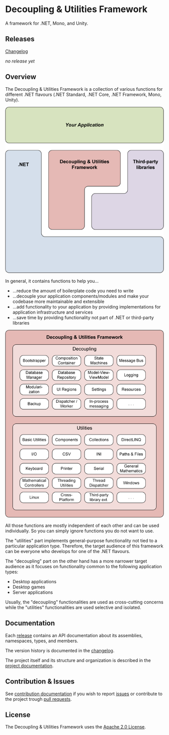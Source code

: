 # Decoupling & Utilities Framework

A framework for .NET, Mono, and Unity.

## Releases

[Changelog](CHANGELOG.md)

*no release yet*

## Overview

The Decoupling & Utilities Framework is a collection of various functions for different .NET flavours (.NET Standard, .NET Core, .NET Framework, Mono, Unity).

![Overview](README-overview.png)

In general, it contains functions to help you...
 * ...reduce the amount of boilerplate code you need to write
 * ...decouple your application components/modules and make your codebase more maintainable and extensible
 * ...add functionality to your application by providing implementations for application infrastructure and services
 * ...save time by providing functionality not part of .NET or third-party libraries

![Content](README-content.png)

All those functions are mostly independent of each other and can be used individually.
So you can simply ignore functions you do not want to use.

The "utilities" part implements general-purpose functionality not tied to a particular application type.
Therefore, the target audience of this framework can be everyone who develops for one of the .NET flavours.

The "decoupling" part on the other hand has a more narrower target audience as it focuses on functionality common to the following application types:

 * Desktop applications
 * Desktop games
 * Server applications

Usually, the "decoupling" functionalities are used as cross-cutting concerns while the "utilities" functionalities are used selective and isolated.

## Documentation

Each [release](README.md) contains an API documentation about its assemblies, namespaces, types, and members.

The version history is documented in the [changelog](CHANGELOG.md).

The project itself and its structure and organization is described in the [project documentation](DOCUMENTATION.md).

## Contribution & Issues

See [contribution documentation](CONTRIBUTING.md) if you wish to report [issues](https://github.com/RotenInformatik/RI_Framework/issues) or contribute to the project trough [pull requests](https://github.com/RotenInformatik/RI_Framework/pulls).

## License

The Decoupling & Utilities Framework uses the [Apache 2.0 License](https://choosealicense.com/licenses/apache-2.0/).
